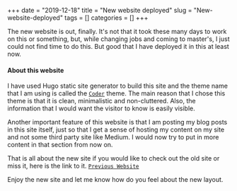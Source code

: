 +++ 
date = "2019-12-18"
title = "New website deployed"
slug = "New-website-deployed" 
tags = []
categories = []
+++

The new website is out, finally. It's not that it took these many days to work on this or something, but, while changing jobs and coming to master's, I just could not find time to do this. But good that I have deployed it in this at least now.

#### About this website
I have used Hugo static site generator to build this site and the theme name that I am using is called the [`Coder`](https://themes.gohugo.io/hugo-coder/) theme. The main reason that I chose this theme is that it is clean, minimalistic and non-cluttered. Also, the information that I would want the visitor to know is easily visible. 

Another important feature of this website is that I am posting my blog posts in this site itself, just so that I get a sense of hosting my content on my site and not some third party site like Medium. I would now try to put in more content in that section from now on.

That is all about the new site if you would like to check out the old site or miss it, here is the link to it. 
[`Previous Website`](https://sagarayi.github.io/old-terminal-website/)

Enjoy the new site and let me know how do you feel about the new layout.